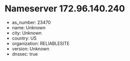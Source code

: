 # Nameserver 172.96.140.240

* as_number: 23470
* name: Unknown
* city: Unknown
* country: US
* organization: RELIABLESITE
* version: Unknown
* dnssec: true
